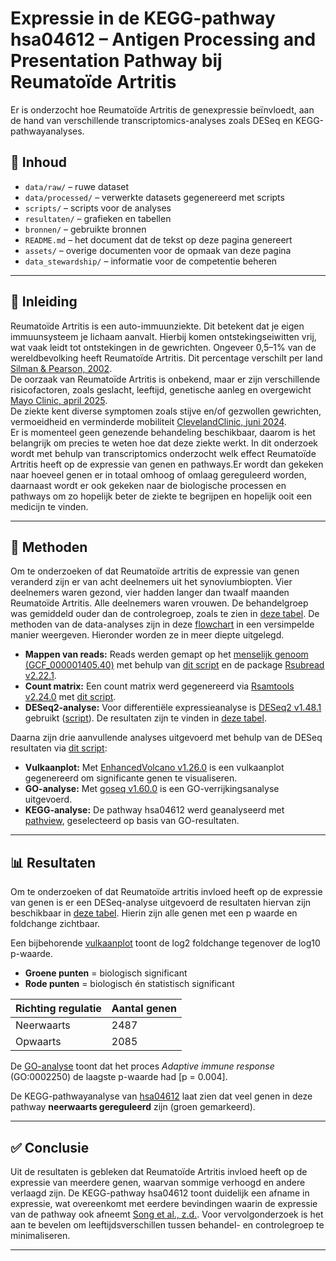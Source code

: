 # Expressie in de KEGG-pathway hsa04612 – Antigen Processing and Presentation Pathway bij Reumatoïde Artritis

Er is onderzocht hoe Reumatoïde Artritis de genexpressie beïnvloedt, aan de hand van verschillende transcriptomics-analyses zoals DESeq en KEGG-pathwayanalyses.

## 📁 Inhoud

- `data/raw/` – ruwe dataset  
- `data/processed/` – verwerkte datasets gegenereerd met scripts  
- `scripts/` – scripts voor de analyses  
- `resultaten/` – grafieken en tabellen  
- `bronnen/` – gebruikte bronnen  
- `README.md` – het document dat de tekst op deze pagina genereert  
- `assets/` – overige documenten voor de opmaak van deze pagina  
- `data_stewardship/` – informatie voor de competentie beheren

---

## 🧬 Inleiding

Reumatoïde Artritis is een auto-immuunziekte. Dit betekent dat je eigen immuunsysteem je lichaam aanvalt. Hierbij komen ontstekingseiwitten vrij, wat vaak leidt tot ontstekingen in de gewrichten. Ongeveer 0,5–1% van de wereldbevolking heeft Reumatoïde Artritis. Dit percentage verschilt per land [Silman & Pearson, 2002](bronnen/Epidemiology_and_genetics_of_rheumatoid_arthritis.pdf).  
De oorzaak van Reumatoïde Artritis is onbekend, maar er zijn verschillende risicofactoren, zoals geslacht, leeftijd, genetische aanleg en overgewicht [Mayo Clinic, april 2025](https://www.mayoclinic.org/diseases-conditions/rheumatoid-arthritis/symptoms-causes/syc-20353648?p=1).  
De ziekte kent diverse symptomen zoals stijve en/of gezwollen gewrichten, vermoeidheid en verminderde mobiliteit [ClevelandClinic, juni 2024](https://my.clevelandclinic.org/health/diseases/4924-rheumatoid-arthritis).  
Er is momenteel geen genezende behandeling beschikbaar, daarom is het belangrijk om precies te weten hoe dat deze ziekte werkt. In dit onderzoek wordt met behulp van transcriptomics onderzocht welk effect Reumatoïde Artritis heeft op de expressie van genen en pathways.Er wordt dan gekeken naar hoeveel genen er in totaal omhoog of omlaag gereguleerd worden, daarnaast wordt er ook gekeken naar de biologische processen en pathways om zo hopelijk beter de ziekte te begrijpen en hopelijk ooit een medicijn te vinden.

---

## 🧪 Methoden

Om te onderzoeken of dat Reumatoïde artritis de expressie van genen veranderd zijn er van acht deelnemers uit het synoviumbiopten. Vier deelnemers waren gezond, vier hadden langer dan twaalf maanden Reumatoïde Artritis. Alle deelnemers waren vrouwen. De behandelgroep was gemiddeld ouder dan de controlegroep, zoals te zien in [deze tabel](assets/ruw_data_deelnemers.csv). De methoden van de data-analyses zijn in deze [flowchart](assets/flowchard.PNG) in een versimpelde manier weergeven. Hieronder worden ze in meer diepte uitgelegd.

- **Mappen van reads:** Reads werden gemapt op het [menselijk genoom (GCF_000001405.40)](https://www.ncbi.nlm.nih.gov/datasets/genome/GCF_000001405.40/) met behulp van [dit script](scripts/mapping_data.R) en de package [Rsubread v2.22.1](https://bioconductor.org/packages/release/bioc/html/Rsubread.html).
- **Count matrix:** Een count matrix werd gegenereerd via [Rsamtools v2.24.0](https://bioconductor.org/packages/release/bioc/html/Rsamtools.html) met [dit script](scripts/count_matrix.R).
- **DESeq2-analyse:** Voor differentiële expressieanalyse is [DESeq2 v1.48.1](https://bioconductor.org/packages/release/bioc/html/DESeq2.html) gebruikt ([script](scripts/DESeq2-analyse.R)). De resultaten zijn te vinden in [deze tabel](resultaten/dds.resultaten).

Daarna zijn drie aanvullende analyses uitgevoerd met behulp van de DESeq resultaten via [dit script](scripts/vulcano_plot,GO-analyse&KEGG_pathway.R):

- **Vulkaanplot:** Met [EnhancedVolcano v1.26.0](https://bioconductor.org/packages/release/bioc/html/EnhancedVolcano.html) is een vulkaanplot gegenereerd om significante genen te visualiseren.
- **GO-analyse:** Met [goseq v1.60.0](https://bioconductor.org/packages/release/bioc/html/goseq.html) is een GO-verrijkingsanalyse uitgevoerd.
- **KEGG-analyse:** De pathway hsa04612 werd geanalyseerd met [pathview](https://bioconductor.org/packages/release/bioc/html/pathview.html), geselecteerd op basis van GO-resultaten.

---

## 📊 Resultaten

Om te onderzoeken of dat Reumatoïde artritis invloed heeft op de expressie van genen is er een DESeq-analyse uitgevoerd de resultaten hiervan zijn beschikbaar in [deze tabel](resultaten/dds.resultaten). Hierin zijn alle genen met een p waarde en foldchange zichtbaar. 

Een bijbehorende [vulkaanplot](resultaten/vulcano_plot.png) toont de log2 foldchange tegenover de log10 p-waarde.  
- **Groene punten** = biologisch significant  
- **Rode punten** = biologisch én statistisch significant  

| Richting regulatie | Aantal genen |
|--------------------|---------------|
| Neerwaarts         | 2487          |
| Opwaarts           | 2085          |

De [GO-analyse](resultaten/GO-analyse.csv) toont dat het proces *Adaptive immune response* (GO:0002250) de laagste p-waarde had [p = 0.004].

De KEGG-pathwayanalyse van [hsa04612](resultaten/hsa04612.png) laat zien dat veel genen in deze pathway **neerwaarts gereguleerd** zijn (groen gemarkeerd).

---

## ✅ Conclusie

Uit de resultaten is gebleken dat Reumatoïde Artritis invloed heeft op de expressie van meerdere genen, waarvan sommige verhoogd en andere verlaagd zijn. De KEGG-pathway hsa04612 toont duidelijk een afname in expressie, wat overeenkomt met eerdere bevindingen waarin de expressie van de pathway ook afneemt [Song et al., z.d.](bronnen/Identifying_key_genes_in_rheumatoid_arthritis_using_bioinformatics_analysis.pdf). Voor vervolgonderzoek is het aan te bevelen om leeftijdsverschillen tussen behandel- en controlegroep te minimaliseren.

---

